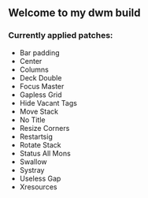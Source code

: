 ## Welcome to my dwm build

### Currently applied patches:

- Bar padding
- Center
- Columns
- Deck Double
- Focus Master
- Gapless Grid
- Hide Vacant Tags
- Move Stack
- No Title
- Resize Corners
- Restartsig
- Rotate Stack
- Status All Mons
- Swallow
- Systray
- Useless Gap
- Xresources

